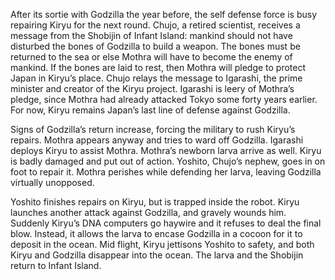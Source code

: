 <!-- Godzilla X Mothra X Mechagodzilla: Tokyo SOS (2003) -->

After its sortie with Godzilla the year before, the self defense force is busy repairing Kiryu for the next round. Chujo, a retired scientist, receives a message from the Shobijin of Infant Island: mankind should not have disturbed the bones of Godzilla to build a weapon. The bones must be returned to the sea or else Mothra will have to become the enemy of mankind. If the bones are laid to rest, then Mothra will pledge to protect Japan in Kiryu’s place. Chujo relays the message to Igarashi, the prime minister and creator of the Kiryu project. Igarashi is leery of Mothra’s pledge, since Mothra had already attacked Tokyo some forty years earlier. For now, Kiryu remains Japan’s last line of defense against Godzilla.

Signs of Godzilla’s return increase, forcing the military to rush Kiryu’s repairs. Mothra appears anyway and tries to ward off Godzilla. Igarashi deploys Kiryu to assist Mothra. Mothra’s newborn larva arrive as well. Kiryu is badly damaged and put out of action. Yoshito, Chujo’s nephew, goes in on foot to repair it. Mothra perishes while defending her larva, leaving Godzilla virtually unopposed.

Yoshito finishes repairs on Kiryu, but is trapped inside the robot. Kiryu launches another attack against Godzilla, and gravely wounds him. Suddenly Kiryu’s DNA computers go haywire and it refuses to deal the final blow. Instead, it allows the larva to encase Godzilla in a cocoon for it to deposit in the ocean. Mid flight, Kiryu jettisons Yoshito to safety, and both Kiryu and Godzilla disappear into the ocean. The larva and the Shobijin return to Infant Island.